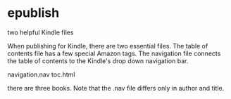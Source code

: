 # epublish

two helpful Kindle files

When publishing for Kindle, there are two essential files.  The table of contents file has a few special Amazon tags.   The navigation file connects the table of contents to the Kindle's drop down navigation bar.  

navigation.nav
toc.html

there are three books.  Note that the .nav file differs only in author and title.


